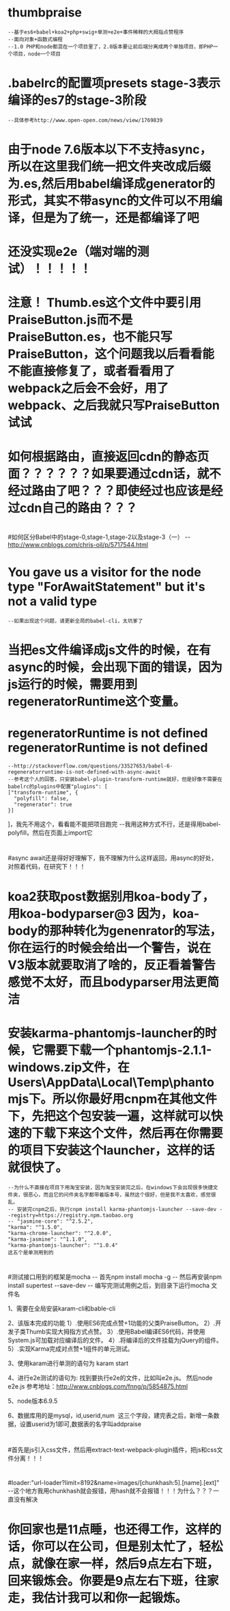 ﻿# thumbpraise
	--基于es6+babel+koa2+php+swig+单测+e2e+事件稀释的大拇指点赞程序
	--面向对象+函数式编程
	--1.0 PHP和node都混在一个项目里了，2.0版本要让前后端分离成两个单独项目，即PHP一个项目，node一个项目
	

# .babelrc的配置项presets stage-3表示编译的es7的stage-3阶段
	--具体参考http://www.open-open.com/news/view/1769839

# 由于node 7.6版本以下不支持async， 所以在这里我们统一把文件夹改成后缀为.es,然后用babel编译成generator的形式，其实不带async的文件可以不用编译，但是为了统一，还是都编译了吧


# 还没实现e2e（端对端的测试）！！！！！

# 注意！ Thumb.es这个文件中要引用PraiseButton.js而不是PraiseButton.es，也不能只写PraiseButton，这个问题我以后看看能不能直接修复了，或者看看用了webpack之后会不会好，用了webpack、之后我就只写PraiseButton试试

#

# 如何根据路由，直接返回cdn的静态页面？？？？？？如果要通过cdn话，就不经过路由了吧？？？即使经过也应该是经过cdn自己的路由？？？
#
#如何区分Babel中的stage-0,stage-1,stage-2以及stage-3（一）
	--http://www.cnblogs.com/chris-oil/p/5717544.html

# You gave us a visitor for the node type "ForAwaitStatement" but it's not a valid type
	--如果出现这个问题，请更新全局的babel-cli，太坑爹了

# 当把es文件编译成js文件的时候，在有async的时候，会出现下面的错误，因为js运行的时候，需要用到regeneratorRuntime这个变量。
#  regeneratorRuntime is not defined regeneratorRuntime is not defined
	--http://stackoverflow.com/questions/33527653/babel-6-regeneratorruntime-is-not-defined-with-async-await
	--参考这个人的回答，只安装babel-plugin-transform-runtime就好，但是好像不需要在babelrc的plugins中配置"plugins": [
    ["transform-runtime", {
      "polyfill": false,
      "regenerator": true
    }]
  ]，我先不用这个，看看能不能把项目跑完
  	--我用这种方式不行，还是得用babel-polyfill，然后在页面上import它
#
#async  await还是得好好理解下，我不理解为什么这样返回，用async的好处，对照着代码，在研究下！！！

#
#  koa2获取post数据别用koa-body了，用koa-bodyparser@3 因为，koa-body的那种转化为genenrator的写法，你在运行的时候会给出一个警告，说在V3版本就要取消了啥的，反正看着警告感觉不太好，而且bodyparser用法更简洁

#
# 安装karma-phantomjs-launcher的时候，它需要下载一个phantomjs-2.1.1-windows.zip文件，在Users\AppData\Local\Temp\phantomjs下。所以你最好用cnpm在其他文件下，先把这个包安装一遍，这样就可以快速的下载下来这个文件，然后再在你需要的项目下安装这个launcher，这样的话就很快了。
	--为什么不直接在项目下用淘宝安装，因为淘宝安装完之后，在windows下会出现很多快捷文件夹，很恶心，而且它的问件夹名字都带着版本号，虽然这个很好，但是我不太喜欢，感觉很乱。
	-- 安装完cnpm之后，执行cnpm install karma-phantomjs-launcher --save-dev --registry=https://registry.npm.taobao.org
	-- "jasmine-core": "^2.5.2",
    "karma": "^1.5.0",
    "karma-chrome-launcher": "^2.0.0",
    "karma-jasmine": "^1.1.0",
    "karma-phantomjs-launcher": "^1.0.4"
    这五个是单测用到的

#
#测试接口用到的框架是mocha
 --  首先npm install mocha -g
 --	然后再安装npm install supertest --save-dev
 -- 编写完测试用例之后，到目录下运行mocha 文件名



1、需要在全局安装karam-cli和bable-cli

2、该版本完成的功能
1）.使用ES6完成点赞+1功能的父类PraiseButton。
2）.开发子类Thumb实现大拇指方式点赞。
3）.使用Babel编译ES6代码，并使用System.js可加载对应编译后的文件。
4）.将编译后的文件挂载为jQuery的组件。
5）.实现Karma完成对点赞+1组件的单元测试。

3、使用karam进行单测的语句为
karam start

4、进行e2e测试的语句为:
找到要执行e2e的文件，比如叫e2e.js。
然后node e2e.js
参考地址：http://www.cnblogs.com/fnng/p/5854875.html

5、node版本6.9.5

6、数据库用的是mysql，id,userid,num  这三个字段，建完表之后，新增一条数据，设置userid为1即可,数据表的名字叫addpraise

#
#首先是js引入css文件，然后用extract-text-webpack-plugin插件，把js和css文件分离！！！

#
#loader:"url-loader?limit=8192&name=images/[chunkhash:5].[name].[ext]"
--这个地方我用chunkhash就会报错，用hash就不会报错！！！为什么？？？一直没有解决

#
# 你回家也是11点睡，也还得工作，这样的话，你可以在公司，但是别太忙了，轻松点，就像在家一样，然后9点左右下班，回来锻炼会。你要是9点左右下班，往家走，我估计我可以和你一起锻炼。

#
#